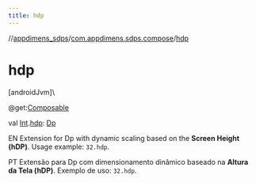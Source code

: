 ```yaml
---
title: hdp
---
```

//[appdimens_sdps](../../index.html)/[com.appdimens.sdps.compose](index.html)/[hdp](hdp.html)



# hdp



[androidJvm]\




@get:[Composable](https://developer.android.com/reference/kotlin/androidx/compose/runtime/Composable.html)



val [Int](https://kotlinlang.org/api/core/kotlin-stdlib/kotlin/-int/index.html).[hdp](hdp.html): [Dp](https://developer.android.com/reference/kotlin/androidx/compose/ui/unit/Dp.html)



EN Extension for Dp with dynamic scaling based on the **Screen Height (hDP)**. Usage example: `32.hdp`.



PT Extensão para Dp com dimensionamento dinâmico baseado na **Altura da Tela (hDP)**. Exemplo de uso: `32.hdp`.



